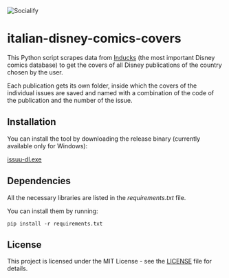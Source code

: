 ![Socialify](https://github.com/giovanni-cutri/italian-disney-comics-covers/blob/main/resources/socialify-logo.png)

# italian-disney-comics-covers

This Python script scrapes data from [Inducks](https://inducks.org/) (the most important Disney comics database) to get the covers of all Disney publications of the country chosen by the user.

Each publication gets its own folder, inside which the covers of the individual issues are saved and named with a combination of the code of the publication and the number of the issue.

## Installation

You can install the tool by downloading the release binary (currently available only for Windows):

[issuu-dl.exe](https://github.com/giovanni-cutri/italian-disney-comics-covers/releases/download/first/disney-comics-covers.exe)

## Dependencies

All the necessary libraries are listed in the *requirements.txt* file.

You can install them by running:

```
pip install -r requirements.txt
```

## License

This project is licensed under the MIT License - see the [LICENSE](https://github.com/giovanni-cutri/italian-disney-comics-covers/blob/main/LICENSE) file for details.

